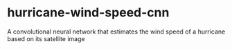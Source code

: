 # hurricane-wind-speed-cnn
A convolutional neural network that estimates the wind speed of a hurricane based on its satellite image
